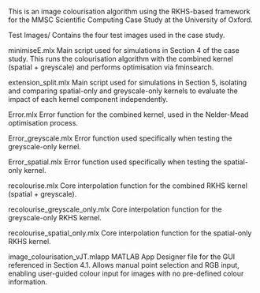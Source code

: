 This is an image colourisation algorithm using the RKHS-based framework for the MMSC Scientific Computing Case Study at the University of Oxford.

Test Images/
Contains the four test images used in the case study.

minimiseE.mlx
Main script used for simulations in Section 4 of the case study. This runs the colourisation algorithm with the combined kernel (spatial + greyscale) and performs optimisation via fminsearch.

extension_split.mlx
Main script used for simulations in Section 5, isolating and comparing spatial-only and greyscale-only kernels to evaluate the impact of each kernel component independently.

Error.mlx
Error function for the combined kernel, used in the Nelder-Mead optimisation process.

Error_greyscale.mlx
Error function used specifically when testing the greyscale-only kernel.

Error_spatial.mlx
Error function used specifically when testing the spatial-only kernel.

recolourise.mlx
Core interpolation function for the combined RKHS kernel (spatial + greyscale).

recolourise_greyscale_only.mlx
Core interpolation function for the greyscale-only RKHS kernel.

recolourise_spatial_only.mlx
Core interpolation function for the spatial-only RKHS kernel.

image_colourisation_vJT.mlapp
MATLAB App Designer file for the GUI referenced in Section 4.1. Allows manual point selection and RGB input, enabling user-guided colour input for images with no pre-defined colour information.
